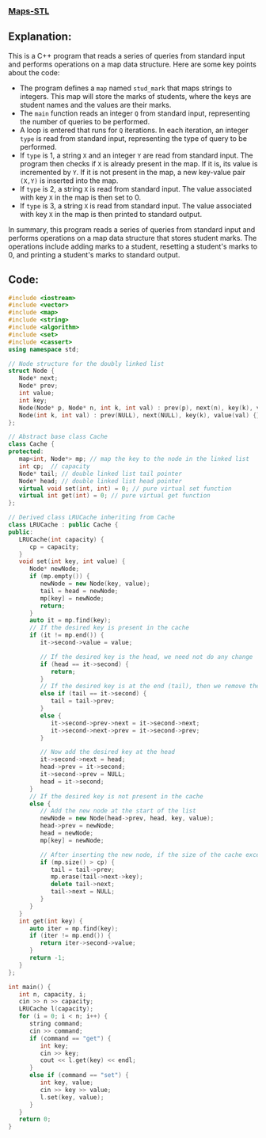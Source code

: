 ### [Maps-STL](https://www.hackerrank.com/challenges/cpp-maps/problem?isFullScreen=false)

## Explanation:
This is a C++ program that reads a series of queries from standard input and performs operations on a map data structure. Here are some key points about the code:

- The program defines a `map` named `stud_mark` that maps strings to integers. This map will store the marks of students, where the keys are student names and the values are their marks.
- The `main` function reads an integer `Q` from standard input, representing the number of queries to be performed.
- A loop is entered that runs for `Q` iterations. In each iteration, an integer `type` is read from standard input, representing the type of query to be performed.
- If `type` is 1, a string `X` and an integer `Y` are read from standard input. The program then checks if `X` is already present in the map. If it is, its value is incremented by `Y`. If it is not present in the map, a new key-value pair `(X,Y)` is inserted into the map.
- If `type` is 2, a string `X` is read from standard input. The value associated with key `X` in the map is then set to 0.
- If `type` is 3, a string `X` is read from standard input. The value associated with key `X` in the map is then printed to standard output.

In summary, this program reads a series of queries from standard input and performs operations on a map data structure that stores student marks. The operations include adding marks to a student, resetting a student's marks to 0, and printing a student's marks to standard output.

## Code:
```cpp
#include <iostream>
#include <vector>
#include <map>
#include <string>
#include <algorithm>
#include <set>
#include <cassert>
using namespace std;

// Node structure for the doubly linked list
struct Node {
   Node* next;
   Node* prev;
   int value;
   int key;
   Node(Node* p, Node* n, int k, int val) : prev(p), next(n), key(k), value(val) {};
   Node(int k, int val) : prev(NULL), next(NULL), key(k), value(val) {};
};

// Abstract base class Cache
class Cache {
protected: 
   map<int, Node*> mp; // map the key to the node in the linked list
   int cp;  // capacity
   Node* tail; // double linked list tail pointer
   Node* head; // double linked list head pointer
   virtual void set(int, int) = 0; // pure virtual set function
   virtual int get(int) = 0; // pure virtual get function
};

// Derived class LRUCache inheriting from Cache
class LRUCache : public Cache {
public:
   LRUCache(int capacity) {
      cp = capacity;
   }
   void set(int key, int value) {
      Node* newNode;
      if (mp.empty()) {
         newNode = new Node(key, value);
         tail = head = newNode;
         mp[key] = newNode;
         return;
      }
      auto it = mp.find(key);
      // If the desired key is present in the cache
      if (it != mp.end()) {
         it->second->value = value;

         // If the desired key is the head, we need not do any change
         if (head == it->second) {
            return;
         }
         // If the desired key is at the end (tail), then we remove the key from the list and later add it to the head
         else if (tail == it->second) {
            tail = tail->prev;
         }
         else {
            it->second->prev->next = it->second->next;
            it->second->next->prev = it->second->prev;
         }

         // Now add the desired key at the head
         it->second->next = head;
         head->prev = it->second;
         it->second->prev = NULL;
         head = it->second; 
      }
      // If the desired key is not present in the cache 
      else {
         // Add the new node at the start of the list
         newNode = new Node(head->prev, head, key, value);
         head->prev = newNode; 
         head = newNode;
         mp[key] = newNode;

         // After inserting the new node, if the size of the cache exceeds the capacity, we delete the last node (according to LRU algorithm)
         if (mp.size() > cp) {
            tail = tail->prev;
            mp.erase(tail->next->key);
            delete tail->next; 
            tail->next = NULL;
         }
      }
   }
   int get(int key) {
      auto iter = mp.find(key);
      if (iter != mp.end()) {
         return iter->second->value;
      }
      return -1;
   }
};

int main() {
   int n, capacity, i;
   cin >> n >> capacity;
   LRUCache l(capacity);
   for (i = 0; i < n; i++) {
      string command;
      cin >> command;
      if (command == "get") {
         int key;
         cin >> key;
         cout << l.get(key) << endl;
      } 
      else if (command == "set") {
         int key, value;
         cin >> key >> value;
         l.set(key, value);
      }
   }
   return 0;
}

```
